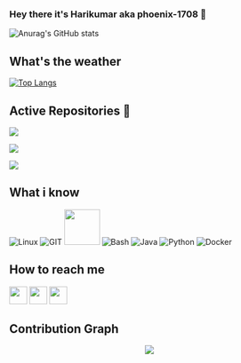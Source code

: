 

### Hey there it's Harikumar aka phoenix-1708 👋

![Anurag's GitHub stats](https://github-readme-stats.vercel.app/api?username=phoenix-1708&show_icons=true&hide_rank=true&theme=tokyonight&include_all_commits&show_owner)
## What's the weather
[![Top Langs](https://github-readme-stats.vercel.app/api/top-langs/?username=phoenix-1708&layout=compact&langs_count=10&theme=tokyonight)](https://github.com/erfanoabdi)

## Active Repositories 🥼</h2>
<a href="https://github.com/phoenix-1708/epsilon"><img src="https://github-readme-stats.vercel.app/api/pin/?username=phoenix-1708&repo=epsilon&show_owner=false&theme=dark"></a></p>
<a href="https://github.com/phoenix-1708/android_kernel_xiaomi_sweet-1"><img src="https://github-readme-stats.vercel.app/api/pin/?username=phoenix-1708&repo=android_kernel_xiaomi_sweet-1&show_owner=false&theme=dark"></a></p>
<a href="https://github.com/phoenix-1708/kernel_poco_citrus"><img src="https://github-readme-stats.vercel.app/api/pin/?username=phoenix-1708&repo=kernel_poco_citrus&show_owner=false&theme=dark"></a></p>
<h2 align="center">

## What i know
![Linux](https://www.vectorlogo.zone/logos/linux/linux-icon.svg)
![GIT](https://www.vectorlogo.zone/logos/git-scm/git-scm-icon.svg)
<img src="https://github.com/isocpp/logos/raw/master/cpp_logo.svg" width="64">
![Bash](https://www.vectorlogo.zone/logos/gnu_bash/gnu_bash-icon.svg)
![Java](https://www.vectorlogo.zone/logos/java/java-icon.svg)
![Python](https://www.vectorlogo.zone/logos/python/python-icon.svg)
![Docker](https://www.vectorlogo.zone/logos/docker/docker-icon.svg)


## How to reach me
[<img src="https://www.vectorlogo.zone/logos/twitter/twitter-tile.svg" width="32">](https://twitter.com/harikumar1708)
[<img src="https://www.vectorlogo.zone/logos/instagram/instagram-tile.svg" width="32">](https://www.instagram.com/hariv1708)
[<img src="https://www.vectorlogo.zone/logos/telegram/telegram-tile.svg" width="32">](https://t.me/Harikumar)

  

## Contribution Graph

<p align = "center">

 <img src="https://activity-graph.herokuapp.com/graph?username=phoenix-1708&text_color=a3a3a3&border_radius=10&line_height=28&hide_border=true&text_color=a3a3a3&theme=redical&area=true&area_color=a3a3a3"/>

</p>
